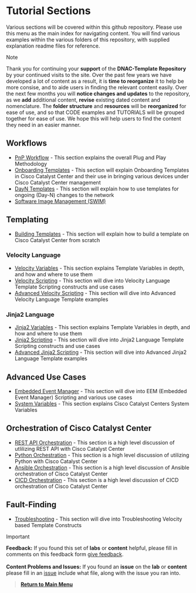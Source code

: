 # Tutorial Sections

Various sections will be covered within this github repository. Please use this menu as the main index for navigating content. 
You will find various examples within the various folders of this repository, with supplied explanation readme files for reference.

> [!NOTE]
> Thank you for continuing your **support** of the **DNAC-Template Repository** by your continued visits to the site. Over the past few years we have developed a lot of content as a result, it is **time to reorganize** it to help be more consise, and to aide users in finding the relevant content easily. Over the next few months you will **notice changes and updates** to the repository, as we **add** additional content, **revise** existing dated content and nomenclature. The **folder structure** and **resources** will be **reorganized** for ease of use, and so that CODE examples and TUTORIALS will be grouped together for ease of use. We hope this will help users to find the content they need in an easier manner.

## Workflows

* [PnP Workflow](https://github.com/kebaldwi/DNAC-TEMPLATES/tree/master/TUTORIALS/PnP-Workflow.md#pnp-workflow) - This section explains the overall Plug and Play Methodology
* [Onboarding Templates](https://github.com/kebaldwi/DNAC-TEMPLATES/tree/master/TUTORIALS/Onboarding.md#onboarding-templates-and-flows) - This section will explain Onboarding Templates in Cisco Catalyst Center and their use in bringing various devices under Cisco Catalyst Center management
* [DayN Templates](https://github.com/kebaldwi/DNAC-TEMPLATES/tree/master/TUTORIALS/DayN.md#day-n-templates-and-flows) - This section will explain how to use templates for ongoing (Day-N) changes to the network
* [Software Image Management (SWIM)](https://github.com/kebaldwi/DNAC-TEMPLATES/tree/master/TUTORIALS/SWIM.md#software-image-management-swim-and-cisco-catalyst-center-)

## Templating

* [Building Templates](https://github.com/kebaldwi/DNAC-TEMPLATES/tree/master/TUTORIALS/Templates.md#building-templates) - This section will explain how to build a template on Cisco Catalyst Center from scratch

### Velocity Language

* [Velocity Variables](https://github.com/kebaldwi/DNAC-TEMPLATES/tree/master/TUTORIALS/Variables.md#velocity-variables) - This section explains Template Variables in depth, and how and where to use them
* [Velocity Scripting](https://github.com/kebaldwi/DNAC-TEMPLATES/tree/master/TUTORIALS/Velocity.md#velocity-scripting) - This section will dive into Velocity Language Template Scripting constructs and use cases
* [Advanced Velocity Scripting](https://github.com/kebaldwi/DNAC-TEMPLATES/tree/master/TUTORIALS/AdvancedVelocity.md#advanced-velocity) - This section will dive into Advanced Velocity Language Template examples

### Jinja2 Language

* [Jinja2 Variables](https://github.com/kebaldwi/DNAC-TEMPLATES/tree/master/TUTORIALS/Variables.md#jinja2-variables) - This section explains Template Variables in depth, and how and where to use them
* [Jinja2 Scripting](https://github.com/kebaldwi/DNAC-TEMPLATES/tree/master/TUTORIALS/Jinja2.md#jinja2-scripting) - This section will dive into Jinja2 Language Template Scripting constructs and use cases
* [Advanced Jinja2 Scripting](https://github.com/kebaldwi/DNAC-TEMPLATES/tree/master/TUTORIALS/AdvancedJinja2.md#advanced-jinja2) - This section will dive into Advanced Jinja2 Language Template examples

## Advanced Use Cases

* [Embedded Event Manager](https://github.com/kebaldwi/DNAC-TEMPLATES/tree/master/TUTORIALS/EEM.md#EEM) - This section will dive into EEM (Embedded Event Manager) Scripting and various use cases 
* [System Variables](https://github.com/kebaldwi/DNAC-TEMPLATES/tree/master/TUTORIALS/SystemVariables.md#dna-center-system-variables) - This section explains Cisco Catalyst Centers System Variables

## Orchestration of Cisco Catalyst Center

* [REST API Orchestration](https://github.com/kebaldwi/DNAC-TEMPLATES/tree/master/TUTORIALS/RestAPI.md) - This section is a high level discussion of utlilizing REST API with Cisco Catalyst Center
* [Python Orchestration](https://github.com/kebaldwi/DNAC-TEMPLATES/tree/master/TUTORIALS/Python.md) - This section is a high level discussion of utilizing Python with Cisco Catalyst Center
* [Ansible Orchestration](https://github.com/kebaldwi/DNAC-TEMPLATES/tree/master/TUTORIALS/Ansible.md) - This section is a high level discussion of Ansible orchestration of Cisco Catalyst Center
* [CICD Orchestration](https://github.com/kebaldwi/DNAC-TEMPLATES/tree/master/TUTORIALS/CICD.md) - This section is a high level discussion of CICD orchestration of Cisco Catalyst Center

## Fault-Finding

* [Troubleshooting](https://github.com/kebaldwi/DNAC-TEMPLATES/tree/master/TUTORIALS/TroubleShoot.md#Troubleshooting) - This section will dive into Troubleshooting Velocity based Template Constructs

> [!IMPORTANT]
> **Feedback:** If you found this set of **labs** or **content** helpful, please fill in comments on this feedback form [give feedback](https://github.com/kebaldwi/DNAC-TEMPLATES/discussions/new?category=feedback-and-ideas).</br></br>
**Content Problems and Issues:** If you found an **issue** on the **lab** or **content** please fill in an [issue](https://github.com/kebaldwi/DNAC-TEMPLATES/issues/new) include what file, along with the issue you ran into. 

> [**Return to Main Menu**](./README.md)